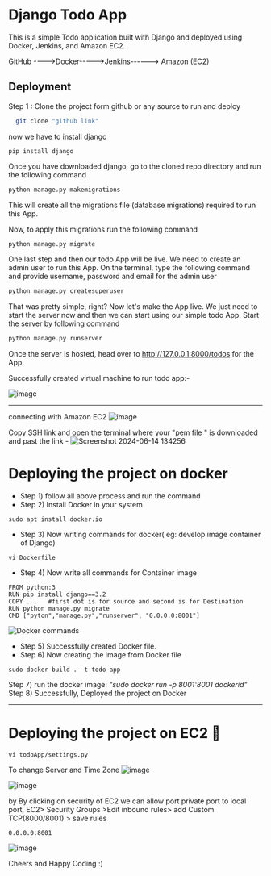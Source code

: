 
# Django Todo App


This is a simple Todo application built with Django and deployed using Docker, Jenkins, and Amazon EC2.


GitHub ---->Docker----->Jenkins------> Amazon (EC2)
## Deployment

Step 1 : Clone the project form github or any source to run and deploy 

```bash
  git clone "github link"
```
now we have to install django
```
pip install django
```

Once you have downloaded django, go to the cloned repo directory and run the following command

```bash
python manage.py makemigrations
```

This will create all the migrations file (database migrations) required to run this App.

Now, to apply this migrations run the following command
```bash
python manage.py migrate
```

One last step and then our todo App will be live. We need to create an admin user to run this App. On the terminal, type the following command and provide username, password and email for the admin user
```bash
python manage.py createsuperuser
```

That was pretty simple, right? Now let's make the App live. We just need to start the server now and then we can start using our simple todo App. Start the server by following command

```bash
python manage.py runserver
```

Once the server is hosted, head over to http://127.0.0.1:8000/todos for the App.

Successfully created virtual machine to run todo app:-

![image](https://github.com/Rishikesh11kr/DevOps-Projects/assets/90023335/30229dc3-49cb-4362-b8a2-46760e8e8fd3)


----------------------------------------------------------------------------------------
connecting with Amazon EC2
![image](https://github.com/Rishikesh11kr/DevOps-Projects/assets/90023335/833314d0-8c09-4e84-908a-e79eaffdb24c)

Copy SSH link and open the terminal where your "pem file " is downloaded and past the link -
![Screenshot 2024-06-14 134256](https://github.com/Rishikesh11kr/DevOps-Projects/assets/90023335/043418ad-40c6-4fa8-af06-40c6d67e1a24)

# Deploying the project on docker
* Step 1) follow all above process and run the command 
* Step 2) Install Docker in your system 
```
sudo apt install docker.io
```
* Step 3) Now writing commands for docker( eg: develop image container of Django)
```
vi Dockerfile
```
* Step 4) Now write all commands for Container image
```
FROM python:3
RUN pip install django==3.2
COPY . .   #first dot is for source and second is for Destination
RUN python manage.py migrate
CMD ["pyton","manage.py","runserver", "0.0.0.0:8001"]

```
![Docker commands ](https://github.com/Rishikesh11kr/DevOps-Projects/assets/90023335/3366cce8-41d4-4e5a-b834-0ad849ae2291)

* Step 5) Successfully created Docker file.
* Step 6) Now creating the image from Docker file
```
sudo docker build . -t todo-app
```
Step 7) run the docker image: *"sudo docker run -p 8001:8001 dockerid"*
Step 8) Successfully, Deployed the project on Docker

***********************************************************************************************************
# Deploying the project on EC2 :star_struck:


```
vi todoApp/settings.py
```
To change Server and Time Zone
![image](https://github.com/Rishikesh11kr/DevOps-Projects/assets/90023335/d3cd3747-d8fc-4873-bce2-56ec11798bf1)

![image](https://github.com/Rishikesh11kr/DevOps-Projects/assets/90023335/c523b850-966b-4773-91e0-a19f74072c3d)



by By clicking on security of EC2 we can allow port private port to local port,
EC2> Security Groups >Edit inbound rules> add Custom TCP(8000/8001) > save rules



```
0.0.0.0:8001
```
![image](https://github.com/Rishikesh11kr/DevOps-Projects/assets/90023335/9d3a0588-732a-4d70-b771-f8bb78110baa)

Cheers and Happy Coding :)


